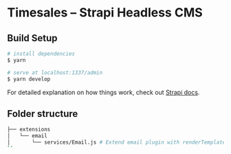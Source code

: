 # Timesales – Strapi Headless CMS

## Build Setup

```bash
# install dependencies
$ yarn

# serve at localhost:1337/admin
$ yarn develop
```

For detailed explanation on how things work, check out [Strapi docs](https://strapi.io/documentation).

## Folder structure

```bash
├── extensions
│   └── email
│       └── services/Email.js # Extend email plugin with renderTemplate function
``
